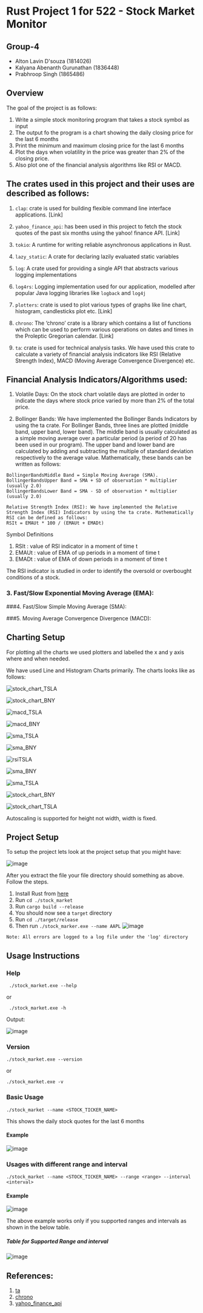 # Rust Project 1 for 522 - Stock Market Monitor

## Group-4
- Alton Lavin D'souza (1814026)
- Kalyana Abenanth Gurunathan (1836448)
- Prabhroop Singh (1865486)

## Overview 

The goal of the project is as follows:
1. Write a simple stock monitoring program that takes a stock symbol as input
2. The output fo the program is a chart showing the daily closing price for the last 6 months
3. Print the minimum and maximum closing price for the last 6 months 
4. Plot the days when volatility in the price was greater than 2% of the closing price.
5. Also plot one of the financial analysis algorithms like RSI or MACD.

## The crates used in this project and their uses are described as follows:

  1. `clap`: crate is used for building flexible command line interface applications. [Link]
  
  2. `yahoo_finance_api`:  has been used in this project to fetch the stock quotes of the past six months using the yahoo! finance API. [Link]
  
  3. `tokio`: A runtime for writing reliable asynchronous applications in Rust.
  
  4. `lazy_static`: A crate for declaring lazily evaluated static variables
  
  5. `log`: A crate used for providing a single API that abstracts various logging implementations
  
  6. `log4rs`: Logging implementation used for our application, modelled after popular Java logging libraries like `logback` and `log4j`
  
  7. `plotters`:  crate is used to plot various types of graphs like line chart, histogram, candlesticks plot etc. [Link]
  
  8. `chrono`: The ‘chrono’ crate is a library which contains a list of functions which can be used to perform various operations on dates and times in the Proleptic Gregorian calendar. [Link] 
  
  9. `ta`: crate is used for technical analysis tasks. We have used this crate to calculate a variety of financial analysis indicators like RSI (Relative Strength   Index), MACD (Moving Average Convergence Divergence) etc.


## Financial Analysis Indicators/Algorithms used:

1. Volatile Days: On the stock chart volatile days are plotted in order to indicate the days where stock price varied by more than 2% of the total price.

2. Bollinger Bands: We have implemented the Bollinger Bands Indicators by using the ta crate. For Bollinger Bands, three lines are plotted (middle band, upper band, lower band). The middle band is usually calculated as a simple moving average over a particular period (a period of 20 has been used in our program). The upper band and lower band are calculated by adding and subtracting the multiple of standard deviation respectively to the average value. Mathematically, these bands can be written as follows: 


```
BollingerBandsMiddle Band = Simple Moving Average (SMA).
BollingerBandsUpper Band = SMA + SD of observation * multiplier (usually 2.0)
BollingerBandsLower Band = SMA - SD of observation * multiplier (usually 2.0)

Relative Strength Index (RSI): We have implemented the Relative Strength Index (RSI) Indicators by using the ta crate. Mathematically RSI can be defined as follows:
RSIt = EMAUt * 100 / (EMAUt + EMADt)
```


Symbol Definitions

1. RSIt : value of RSI indicator in a moment of time t
2. EMAUt : value of EMA of up periods in a moment of time t
3. EMADt : value of EMA of down periods in a moment of time t

The RSI indicator is studied in order to identify the oversold or overbought conditions of a stock.

### 3. Fast/Slow Exponential Moving Average (EMA):

###4. Fast/Slow Simple Moving Average (SMA):

###5. Moving Average Convergence Divergence (MACD):

## Charting Setup

For plotting all the charts we used plotters and labelled the x and y axis where and when needed.

We have used Line and Histogram Charts primarily.
The charts looks like as follows:

![stock_chart_TSLA](https://github.com/user-attachments/assets/afc0b38d-afe9-4aa6-9d2d-ea325377133a)

![stock_chart_BNY](https://github.com/user-attachments/assets/2602b544-ffc0-4582-9fa9-a21f52faa18b)

![macd_TSLA](https://github.com/user-attachments/assets/f97ef130-f6f6-4115-b6e6-2dcfb6902467)

![macd_BNY](https://github.com/user-attachments/assets/dd5af0f4-c8e3-4354-a5cb-df871baf1b6f)

![sma_TSLA](https://github.com/user-attachments/assets/d8327974-b596-4c3e-a67e-792074a4ab68)

![sma_BNY](https://github.com/user-attachments/assets/341217f6-5fcf-4b18-a603-b17d0b1178a2)


![rsiTSLA](https://github.com/user-attachments/assets/4fc46294-a1e7-4c5f-882f-20b5be03abd2)

![sma_BNY](https://github.com/user-attachments/assets/011434a6-5afb-4fdf-bcaa-3c04eb2e4e90)

![sma_TSLA](https://github.com/user-attachments/assets/1b741162-cb45-496c-8811-9e3704a6ad51)

![stock_chart_BNY](https://github.com/user-attachments/assets/dde48da4-1efd-435f-aa04-91144b5bb971)

![stock_chart_TSLA](https://github.com/user-attachments/assets/4c39ed70-6203-4bbd-b21f-4615608a42c4)







Autoscaling is supported for height not width, width is fixed.


## Project Setup
To setup the project lets look at the project setup that you might have:

![image](https://github.com/user-attachments/assets/e4e89dfa-0567-4f46-9064-735ff605ba18)

After you extract the file your file directory should something as above. Follow the steps.

1. Install Rust from [here](https://www.rust-lang.org/tools/install)
2. Run  `cd ./stock_market`
3. Run `cargo build --release`
4. You should now see a `target` directory
5. Run  `cd ./target/release`
6. Then run `./stock_marker.exe --name AAPL`
![image](https://github.com/user-attachments/assets/b8148f23-519c-4c1f-a3c9-bddbbb7075c8)

`Note: All errors are logged to a log file under the 'log' directory`


## Usage Instructions
### Help
```
 ./stock_market.exe --help
```
or 

```
 ./stock_market.exe -h
```
Output:

![image](https://github.com/user-attachments/assets/91fc9570-894a-4523-a6a7-4823225e4070)

### Version
```
./stock_market.exe --version
```
or 
```
./stock_market.exe -v
```
### Basic Usage
```
./stock_market --name <STOCK_TICKER_NAME>
```
This shows the daily stock quotes for the last 6 months
#### Example
![image](https://github.com/user-attachments/assets/cf07acfc-1d69-406e-80b7-a7f331053888)

### Usages with different range and interval
```
./stock_market --name <STOCK_TICKER_NAME> --range <range> --interval <interval>
```
#### Example
![image](https://github.com/user-attachments/assets/c09a6e1e-3c50-4647-947f-792d39fa48a0)

The above example works only if you supported ranges and intervals as shown in the below table.
##### Table for Supported Range and interval 
![image](https://github.com/user-attachments/assets/b6c952ed-dd8a-4f6f-a4fd-8c102faf6d5a)


## References:
1. [ta](https://docs.rs/ta/0.5.0/ta/)
2. [chrono](https://crates.io/crates/chrono)
3. [yahoo_finance_api](https://crates.io/crates/yahoo_finance_api)


